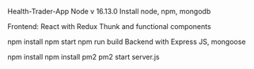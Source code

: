 Health-Trader-App
Node v 16.13.0 Install node, npm, mongodb

Frontend: React with Redux Thunk and functional components

npm install
npm start
npm run build
Backend with Express JS, mongoose

npm install
npm install pm2
pm2 start server.js
